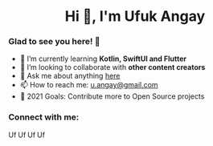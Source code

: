 <h1 align="center">Hi 👋, I'm Ufuk Angay</h1>

### Glad to see you here! 🤩 &nbsp;

- 🌱 I’m currently learning **Kotlin, SwiftUI and Flutter**
- 👯 I’m looking to collaborate with **other content creators**
- 💬 Ask me about anything [here](https://github.com/uffiee1/uffiee1/issues)
- 📫 How to reach me: u.angay@gmail.com <br>
- 🥅 2021 Goals: Contribute more to Open Source projects

### Connect with me:
<a href="https://instagram.com/uffiee1">
  <img align="left" alt="Ufuk Angay's Instagram" width="16px" src="https://cdn.jsdelivr.net/npm/simple-icons@v3/icons/instagram.svg" />
</a>

<a href="https://twitter.com/uffiee1">
  <img align="left" alt="Ufuk Angay's Twitter" width="16px" src="https://cdn.jsdelivr.net/npm/simple-icons@v3/icons/twitter.svg" />
</a>

<a href="https://www.linkedin.com/in/uangay/">
  <img align="left" alt="Ufuk Angay's Linkdein" width="16px" src="https://cdn.jsdelivr.net/npm/simple-icons@v3/icons/linkedin.svg" />
</a>

<a href="https://github.com/uffiee1">
  <img align="left" alt="Ufuk Angay's Github" width="16px" src="https://cdn.jsdelivr.net/npm/simple-icons@v3/icons/github.svg" />
</a>
<br />

